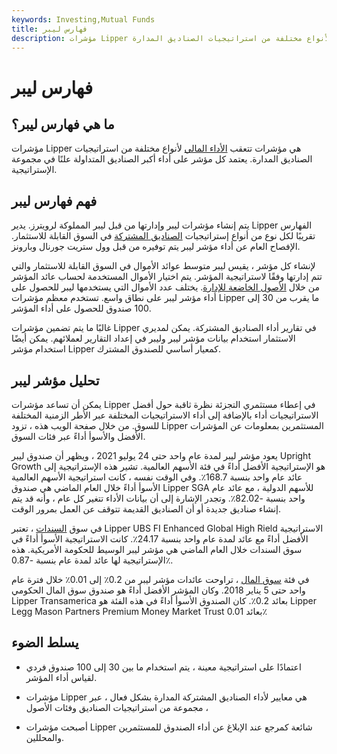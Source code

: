 ```yaml
---
keywords: Investing,Mutual Funds
title: فهارس ليبر
description: مؤشرات Lipper هي مؤشرات تتعقب الأداء المالي لأنواع مختلفة من استراتيجيات الصناديق المدارة.
---
```


# فهارس ليبر
## ما هي فهارس ليبر؟

مؤشرات Lipper هي مؤشرات تتعقب [الأداء المالي](/financialperformance) لأنواع مختلفة من استراتيجيات الصناديق المدارة. يعتمد كل مؤشر على أداء أكبر الصناديق المتداولة علنًا في مجموعة الإستراتيجية.

## فهم فهارس ليبر

يتم إنشاء مؤشرات ليبر وإدارتها من قبل ليبر المملوكة لرويترز. يدير Lipper الفهارس تقريبًا لكل نوع من أنواع إستراتيجيات [الصناديق المشتركة](/mutualfund) في السوق القابلة للاستثمار. الإفصاح العام عن أداء مؤشر ليبر يتم توفيره من قبل وول ستريت جورنال وبارونز.

لإنشاء كل مؤشر ، يقيس ليبر متوسط عوائد الأموال في السوق القابلة للاستثمار والتي تتم إدارتها وفقًا لاستراتيجية المؤشر. يتم اختيار الأموال المستخدمة لحساب عائد المؤشر من خلال [الأصول الخاضعة للإدارة](/aum). يختلف عدد الأموال التي يستخدمها ليبر للحصول على أداء مؤشر ليبر على نطاق واسع. تستخدم معظم مؤشرات Lipper ما يقرب من 30 إلى 100 صندوق للحصول على أداء المؤشر.

غالبًا ما يتم تضمين مؤشرات Lipper في تقارير أداء الصناديق المشتركة. يمكن لمديري الاستثمار استخدام بيانات مؤشر ليبر وليبر في إعداد التقارير لعملائهم. يمكن أيضًا استخدام مؤشر Lipper كمعيار أساسي للصندوق المشترك.

## تحليل مؤشر ليبر

يمكن أن تساعد مؤشرات Lipper في إعطاء مستثمري التجزئة نظرة ثاقبة حول أفضل الاستراتيجيات أداء بالإضافة إلى أداء الاستراتيجيات المختلفة عبر الأطر الزمنية المختلفة للسوق. من خلال صفحة الويب هذه ، تزود Lipper المستثمرين بمعلومات عن المؤشرات الأفضل والأسوأ أداءً عبر فئات السوق.

يعود مؤشر ليبر لمدة عام واحد حتى 24 يوليو 2021 ، ويظهر أن صندوق ليبر Upright Growth هو الإستراتيجية الأفضل أداءً في فئة الأسهم العالمية. تشير هذه الإستراتيجية إلى عائد عام واحد بنسبة 168.7٪. وفي الوقت نفسه ، كانت استراتيجية الأسهم العالمية الأسوأ أداءً خلال العام الماضي هي صندوق Lipper SGA للأسهم الدولية ، مع عائد عام واحد بنسبة -82.02٪. وتجدر الإشارة إلى أن بيانات الأداء تتغير كل عام ، وأنه قد يتم إنشاء صناديق جديدة أو أن الصناديق القديمة تتوقف عن العمل بمرور الوقت.

في سوق [السندات](/bond) ، تعتبر Lipper UBS FI Enhanced Global High Rield الاستراتيجية الأفضل أداءً مع عائد لمدة عام واحد بنسبة 24.17٪. كانت الاستراتيجية الأسوأ أداءً في سوق السندات خلال العام الماضي هي مؤشر ليبر الوسيط للحكومة الأمريكية. هذه الإستراتيجية لها عائد لمدة عام بنسبة -0.87٪.

في فئة [سوق المال](/moneymarket) ، تراوحت عائدات مؤشر ليبر من 0.2٪ إلى 0.01٪ خلال فترة عام واحد حتى 5 يناير 2018. وكان المؤشر الأفضل أداءً هو صندوق سوق المال الحكومي Lipper Transamerica بعائد 0.2٪. كان الصندوق الأسوأ أداءً في هذه الفئة هو Lipper Legg Mason Partners Premium Money Market Trust بعائد 0.01٪

## يسلط الضوء

- اعتمادًا على استراتيجية معينة ، يتم استخدام ما بين 30 إلى 100 صندوق فردي لقياس أداء المؤشر.

- مؤشرات Lipper هي معايير لأداء الصناديق المشتركة المدارة بشكل فعال ، عبر مجموعة من استراتيجيات الصناديق وفئات الأصول ،

- أصبحت مؤشرات Lipper شائعة كمرجع عند الإبلاغ عن أداء الصندوق للمستثمرين والمحللين.


